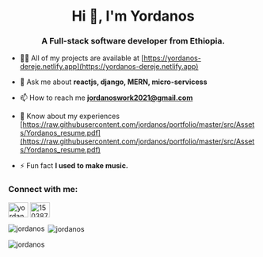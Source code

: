 <h1 align="center">Hi 👋, I'm Yordanos</h1>
<h3 align="center">A Full-stack software developer from Ethiopia.</h3>

- 👨‍💻 All of my projects are available at [https://yordanos-dereje.netlify.app](https://yordanos-dereje.netlify.app)

- 💬 Ask me about **reactjs, django, MERN, micro-servicess**

- 📫 How to reach me **jordanoswork2021@gmail.com**

- 📄 Know about my experiences [https://raw.githubusercontent.com/jordanos/portfolio/master/src/Assets/Yordanos_resume.pdf](https://raw.githubusercontent.com/jordanos/portfolio/master/src/Assets/Yordanos_resume.pdf)

- ⚡ Fun fact **I used to make music.**

<h3 align="left">Connect with me:</h3>
<p align="left">
<a href="https://linkedin.com/in/yordanos-dereje" target="blank"><img align="center" src="https://raw.githubusercontent.com/rahuldkjain/github-profile-readme-generator/master/src/images/icons/Social/linked-in-alt.svg" alt="yordanos-dereje" height="30" width="40" /></a>
<a href="https://stackoverflow.com/users/15038783" target="blank"><img align="center" src="https://raw.githubusercontent.com/rahuldkjain/github-profile-readme-generator/master/src/images/icons/Social/stack-overflow.svg" alt="15038783" height="30" width="40" /></a>
</p>

<p><img align="left" src="https://github-readme-stats.vercel.app/api/top-langs?username=jordanos&show_icons=true&locale=en&layout=compact" alt="jordanos" /></p>

<p>&nbsp;<img align="center" src="https://github-readme-stats.vercel.app/api?username=jordanos&show_icons=true&locale=en" alt="jordanos" /></p>

<p><img align="center" src="https://github-readme-streak-stats.herokuapp.com/?user=jordanos&" alt="jordanos" /></p>

